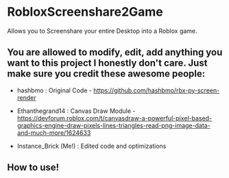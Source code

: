 # RobloxScreenshare2Game
Allows you to Screenshare your entire Desktop into a Roblox game.

You are allowed to modify, edit, add anything you want to this project I honestly don't care. Just make sure you credit these awesome people:
-
- hashbmo : Original Code - https://github.com/hashbmo/rbx-py-screen-render

- Ethanthegrand14 : Canvas Draw Module - https://devforum.roblox.com/t/canvasdraw-a-powerful-pixel-based-graphics-engine-draw-pixels-lines-triangles-read-png-image-data-and-much-more/1624633

- Instance_Brick (Me!) : Edited code and optimizations

How to use!
-
